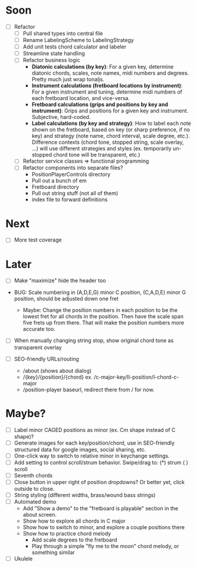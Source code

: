 # Soon

- [ ] Refactor
  - [ ] Pull shared types into central file
  - [ ] Rename LabelingScheme to LabelingStrategy
  - [ ] Add unit tests chord calculator and labeler
  - [ ] Streamline state handling
  - [ ] Refactor business logic
    - **Diatonic calculations (by key)**: For a given key, determine diatonic chords, scales, note names, midi numbers and degrees. Pretty much just wrap tonaljs.
    - **Instrument calculations (fretboard locations by instrument)**: For a given instrument and tuning, determine midi numbers of each fretboard location, and vice-versa.
    - **Fretboard calculations (grips and positions by key and instrument)**: Grips and positions for a given key and instrument. Subjective, hard-coded.
    - **Label calculations (by key and strategy)**: How to label each note shown on the fretboard, based on key (or sharp preference, if no key) and strategy (note name, chord interval, scale degree, etc.). Difference contexts (chord tone, stopped string, scale overlay, ...) will use different strategies and styles (ex. temporarily un-stopped chord tone will be transparent, etc.)
  - [ ] Refactor service classes => functional programming
  - [ ] Refactor components into separate files?
    - PositionPlayerControls directory
    - Pull out a bunch of em
    - Fretboard directory
    - Pull out string stuff (not all of them)
    - index file to forward definitions

# Next

- [ ] More test coverage

# Later

- [ ] Make "maximize" hide the header too

- BUG: Scale numbering in (A,D,E,G) minor C position, (C,A,D,E) minor G position, should be adjusted down one fret

  - Maybe: Change the position numbers in each position to be the lowest fret for all chords in the position.
    Then have the scale span five frets up from there.
    That will make the position numbers more accurate too.

- [ ] When manually changing string stop, show original chord tone as transparent overlay

- [ ] SEO-friendly URLs/routing
  - /about (shows about dialog)
  - /{key}/{position}/{chord} ex. /c-major-key/II-position/I-chord-c-major
  - /position-player baseurl, redirect there from / for now.

# Maybe?

- [ ] Label minor CAGED positions as minor (ex. Cm shape instead of C shape)?
- [ ] Generate images for each key/position/chord, use in SEO-friendly structured data for google images, social sharing, etc.
- [ ] One-click way to switch to relative minor in keychange settings.
- [ ] Add setting to control scroll/strum behavior. Swipe/drag to: (\*) strum ( ) scroll
- [ ] Seventh chords
- [ ] Close button in upper right of position dropdowns? Or better yet, click outside to close.
- [ ] String styling (different widths, brass/wound bass strings)
- [ ] Automated demo
  - Add "Show a demo" to the "fretboard is playable" section in the about screen.
  - Show how to explore all chords in C major
  - Show how to switch to minor, and explore a couple positions there
  - Show how to practice chord melody
    - Add scale degrees to the fretboard
    - Play through a simple "fly me to the moon" chord melody, or something similar
- [ ] Ukulele
